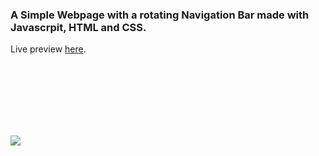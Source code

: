 ### A Simple Webpage with a rotating Navigation Bar made with Javascrpit, HTML and CSS. 

Live preview [here].

[here]: <https://Rotating-Navbar.tasnimulmahi.repl.co>

<br>
<br>
<br>
<br>
<br>
<br>

![](https://github.com/TBM-MAHI/Rotating-Navbar/blob/master/gig.gif)
